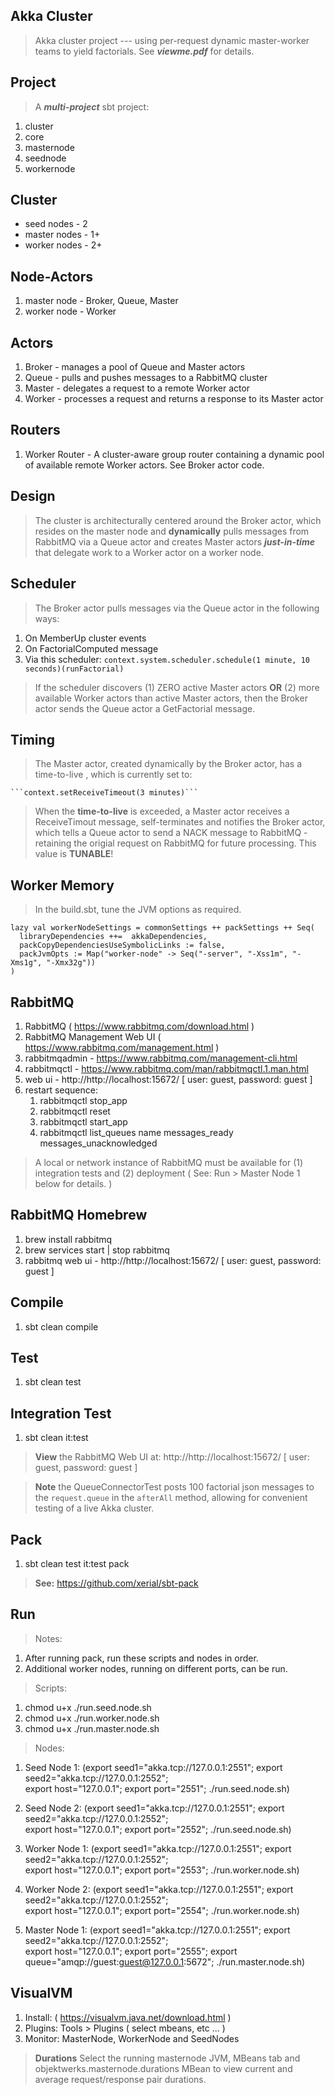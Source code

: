 Akka Cluster
------------
>Akka cluster project --- using per-request dynamic master-worker teams to yield factorials.
>See ***viewme.pdf*** for details.

Project
-------
>A ***multi-project*** sbt project:

1. cluster
2. core
3. masternode
4. seednode
5. workernode

Cluster
-------
* seed nodes - 2
* master nodes - 1+
* worker nodes - 2+

Node-Actors
-----------
1. master node - Broker, Queue, Master
2. worker node - Worker

Actors
------
1. Broker - manages a pool of Queue and Master actors
2. Queue - pulls and pushes messages to a RabbitMQ cluster
3. Master - delegates a request to a remote Worker actor
4. Worker - processes a request and returns a response to its Master actor

Routers
-------
1. Worker Router - A cluster-aware group router containing a dynamic pool of available remote Worker actors. See Broker actor code.

Design
------
>The cluster is architecturally centered around the Broker actor, which resides on the master node and **dynamically**
pulls messages from RabbitMQ via a Queue actor and creates Master actors ***just-in-time*** that delegate work to a
Worker actor on a worker node.

Scheduler
---------
>The Broker actor pulls messages via the Queue actor in the following ways:

1. On MemberUp cluster events
2. On FactorialComputed message
3. Via this scheduler: ```context.system.scheduler.schedule(1 minute, 10 seconds)(runFactorial)```

>If the scheduler discovers (1) ZERO active Master actors **OR** (2) more available Worker actors than active Master
actors, then the Broker actor sends the Queue actor a GetFactorial message.

Timing
------
>The Master actor, created dynamically by the Broker actor, has a time-to-live , which is currently set to:

    ```context.setReceiveTimeout(3 minutes)```

>When the **time-to-live** is exceeded, a Master actor receives a ReceiveTimout message, self-terminates and notifies
the Broker actor, which tells a Queue actor to send a NACK message to RabbitMQ - retaining the origial request on
RabbitMQ for future processing. This value is **TUNABLE**!

Worker Memory
-------------
>In the build.sbt, tune the JVM options as required.

```
lazy val workerNodeSettings = commonSettings ++ packSettings ++ Seq(
  libraryDependencies ++=  akkaDependencies,
  packCopyDependenciesUseSymbolicLinks := false,
  packJvmOpts := Map("worker-node" -> Seq("-server", "-Xss1m", "-Xms1g", "-Xmx32g"))
)
```

RabbitMQ
--------
1. RabbitMQ ( https://www.rabbitmq.com/download.html )
2. RabbitMQ Management Web UI ( https://www.rabbitmq.com/management.html )
3. rabbitmqadmin - https://www.rabbitmq.com/management-cli.html
4. rabbitmqctl - https://www.rabbitmq.com/man/rabbitmqctl.1.man.html
5. web ui - http://http://localhost:15672/  [ user: guest, password: guest ]
6. restart sequence:
    1. rabbitmqctl stop_app
    2. rabbitmqctl reset
    3. rabbitmqctl start_app
    4. rabbitmqctl list_queues name messages_ready messages_unacknowledged
>A local or network instance of RabbitMQ must be available for (1) integration
tests and (2) deployment ( See: Run > Master Node 1 below for details. )

RabbitMQ Homebrew
-----------------
1. brew install rabbitmq
2. brew services start | stop rabbitmq
3. rabbitmq web ui - http://http://localhost:15672/  [ user: guest, password: guest ]

Compile
-------
1. sbt clean compile

Test
----
1. sbt clean test

Integration Test
----------------
1. sbt clean it:test
>**View** the RabbitMQ Web UI at: http://http://localhost:15672/  [ user: guest, password: guest ]

>**Note** the QueueConnectorTest posts 100 factorial json messages to the ```request.queue```
>in the ```afterAll``` method, allowing for convenient testing of a live Akka cluster.

Pack
----
1. sbt clean test it:test pack

>**See:** https://github.com/xerial/sbt-pack

Run
---
>Notes:

1. After running pack, run these scripts and nodes in order.
2. Additional worker nodes, running on different ports, can be run.

> Scripts:

1. chmod u+x ./run.seed.node.sh
1. chmod u+x ./run.worker.node.sh
1. chmod u+x ./run.master.node.sh

> Nodes:

1. Seed Node 1:
 (export seed1="akka.tcp://127.0.0.1:2551"; export seed2="akka.tcp://127.0.0.1:2552"; \
 export host="127.0.0.1"; export port="2551"; ./run.seed.node.sh)
 
2. Seed Node 2:
 (export seed1="akka.tcp://127.0.0.1:2551"; export seed2="akka.tcp://127.0.0.1:2552"; \
 export host="127.0.0.1"; export port="2552"; ./run.seed.node.sh)
 
3. Worker Node 1:
 (export seed1="akka.tcp://127.0.0.1:2551"; export seed2="akka.tcp://127.0.0.1:2552"; \
 export host="127.0.0.1"; export port="2553"; ./run.worker.node.sh)
 
4. Worker Node 2:
 (export seed1="akka.tcp://127.0.0.1:2551"; export seed2="akka.tcp://127.0.0.1:2552"; \
 export host="127.0.0.1"; export port="2554"; ./run.worker.node.sh)
 
5. Master Node 1:
 (export seed1="akka.tcp://127.0.0.1:2551"; export seed2="akka.tcp://127.0.0.1:2552"; \
 export host="127.0.0.1"; export port="2555"; export queue="amqp://guest:guest@127.0.0.1:5672"; ./run.master.node.sh)

VisualVM
--------
1. Install: ( https://visualvm.java.net/download.html )
2. Plugins: Tools > Plugins ( select mbeans, etc ... )
3. Monitor: MasterNode, WorkerNode and SeedNodes

>**Durations** Select the running masternode JVM, MBeans tab and objektwerks.masternode.durations MBean
to view current and average request/response pair durations.